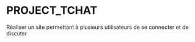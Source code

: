 # PROJECT_TCHAT
Réaliser un site permettant à plusieurs utilisateurs de se connecter et de discuter

